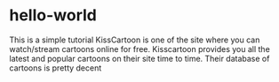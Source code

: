 # hello-world
This is a simple tutorial
KissCartoon is one of the site where you can watch/stream cartoons online for free. Kisscartoon provides you all the latest and popular cartoons on their site time to time. Their database of cartoons is pretty decent
